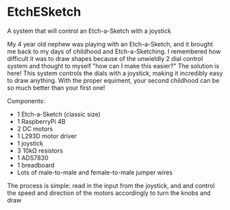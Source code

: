 # EtchESketch
A system that will control an Etch-a-Sketch with a joystick


My 4 year old nephew was playing with an Etch-a-Sketch, and it brought me back to my days of childhood and Etch-a-Sketching. I remembered how difficult it was to draw shapes because of the unwieldly 2 dial control system and thought to myself "how can I make this easier?" The solution is here! This system controls the dials with a joystick, making it incredibly easy to draw anything. With the proper equiment, your second childhood can be so much better than your first one!

Components:
  - 1 Etch-a-Sketch (classic size)
  - 1 RaspberryPi 4B
  - 2 DC motors
  - 1 L293D motor driver
  - 1 joystick
  - 3 10kΩ resistors 
  - 1 ADS7830
  - 1 breadboard
  - Lots of male-to-male and female-to-male jumper wires

The process is simple: read in the input from the joystick, and and control the speed and direction of the motors accordingly to turn the knobs and draw
